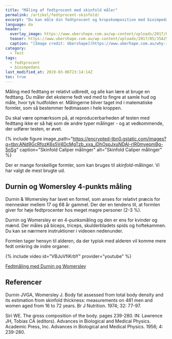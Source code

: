 ```yaml
---
title: "Måling af fedtprocent med skinfold måler"
permalink: /artikel/fedtprocent-skinfold/
excerpt: "Du kan måle din fedtprocent og kropskomposition med bioimpedans - og de nyere maskiner er relativt reliabile og valide"
language: da
header:
  overlay_image: https://www.ubershape.com.au/wp-content/uploads/2017/05/35A2528-1024x683.jpg
  teaser: https://www.ubershape.com.au/wp-content/uploads/2017/05/35A2528-1024x683.jpg
  caption: "[Image credit: Ubershape](https://www.uberhape.com.au/why-i-use-metabolic-analytics-with-my-clients/)"
category:
  - Test
tags:
  - fedtprocent
  - bioimpedans
last_modified_at: 2019-03-06T23:14:14Z
toc: true
---
```


Måling med fedttang er relativt udbredt, og alle kan lære at bruge en fedttang. Du måler det eksterne fedt ved med to fingre at samle hud og måle, hvor tyk hudfolden er. Målingerne bliver taget ind i matematiske formler, som så bestemmer fedtmassen i hele kroppen.

Du skal være opmærksom på, at reproducerbarheden af testen med fedttang ikke er så høj som de andre typer målinger - og at vedkommende, der udfører testen, er øvet.

{% include figure image_path="https://encrypted-tbn0.gstatic.com/images?q=tbn:ANd9GcRfozK6s5V4DcMgTzb_xxa_iDhOspJxuNDAl-rIR0myepmBg-5nSg" caption="Skinfold Caliper målinger" alt="Skinfold Caliper målinger" %}

Der er mange forskellige formler, som kan bruges til _skinfold_-målinger. Vi har valgt de mest brugte ud.

## Durnin og Womersley 4-punkts måling

Durnin & Womersley har lavet en formel, som anses for relativt præcis for mennesker mellem 17 og 68 år gammel. Der der en tendens til, at formlen giver for høje fedtprocenter hos meget magre personer (2-3 %).

Durnin og Womersley er en 4-punksmåling og den er ens for kvinder og mænd. Der måles på biceps, triceps, skulderbladets spids og hoftekammen. Du kan se nærmere instruktioner i videoen nedenunder.

Formlen tager hensyn til alderen, da der typisk med alderen vil komme mere fedt omkring de indre organer.

{% include video id="VBJuVfiKrbY" provider="youtube" %}

[Fedtmåling med Durnin og Womersley](http://www.health-calc.com/body-composition/skinfold-d-and-w)

## Referencer

Durnin JVGA, Womersley J. Body fat assessed from total body density and its estimation from skinfold thickness: measurements on 481 men and women aged from 16 to 72 years. Br J Nutrition. 1974; 32: 77-97.

Siri WE. The gross composition of the body. pages 239-280. IN: Lawrence JH, Tobias CA (editors). Advances in Biological and Medical Physics. Academic Press, Inc. Advances in Biological and Medical Physics. 1956; 4: 239-280.
